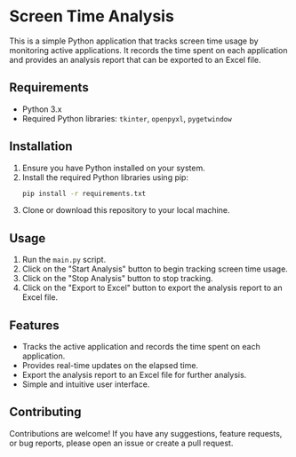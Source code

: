 # Screen Time Analysis

This is a simple Python application that tracks screen time usage by monitoring active applications. It records the time spent on each application and provides an analysis report that can be exported to an Excel file.

## Requirements
- Python 3.x
- Required Python libraries: `tkinter`, `openpyxl`, `pygetwindow`

## Installation
1. Ensure you have Python installed on your system.
2. Install the required Python libraries using pip:
    ```bash
    pip install -r requirements.txt
    ```
3. Clone or download this repository to your local machine.

## Usage
1. Run the `main.py` script.
2. Click on the "Start Analysis" button to begin tracking screen time usage.
3. Click on the "Stop Analysis" button to stop tracking.
4. Click on the "Export to Excel" button to export the analysis report to an Excel file.

## Features
- Tracks the active application and records the time spent on each application.
- Provides real-time updates on the elapsed time.
- Export the analysis report to an Excel file for further analysis.
- Simple and intuitive user interface.

## Contributing
Contributions are welcome! If you have any suggestions, feature requests, or bug reports, please open an issue or create a pull request.


